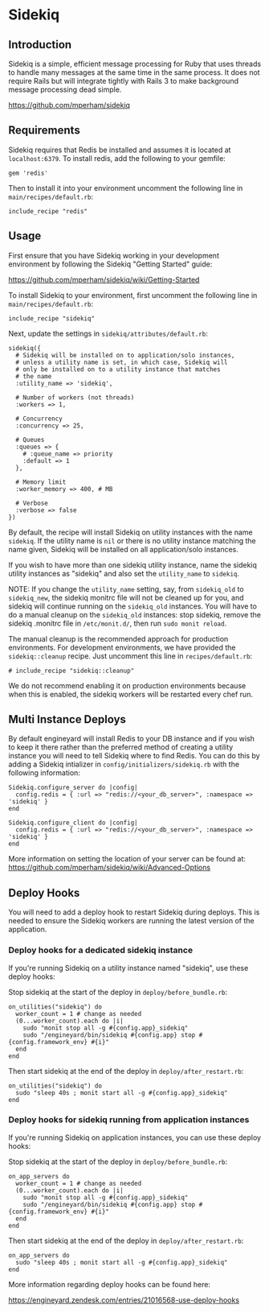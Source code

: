 # Sidekiq

## Introduction

Sidekiq is a simple, efficient message processing for Ruby that uses threads to handle many messages at the same time in the same process. It does not require Rails but will integrate tightly with Rails 3 to make background message processing dead simple.

https://github.com/mperham/sidekiq

## Requirements

Sidekiq requires that Redis be installed and assumes it is located at `localhost:6379`. To install redis, add the following to your gemfile:

```
gem 'redis'
```

Then to install it into your environment uncomment the following line in `main/recipes/default.rb`:

```
include_recipe "redis"
```

## Usage

First ensure that you have Sidekiq working in your development environment by following the Sidekiq "Getting Started" guide:

https://github.com/mperham/sidekiq/wiki/Getting-Started

To install Sidekiq to your environment, first uncomment the following line in `main/recipes/default.rb`:

```
include_recipe "sidekiq"
```

Next, update the settings in `sidekiq/attributes/default.rb`:

```
sidekiq({
  # Sidekiq will be installed on to application/solo instances,
  # unless a utility name is set, in which case, Sidekiq will
  # only be installed on to a utility instance that matches
  # the name
  :utility_name => 'sidekiq',

  # Number of workers (not threads)
  :workers => 1,

  # Concurrency
  :concurrency => 25,

  # Queues
  :queues => {
    # :queue_name => priority
    :default => 1
  },

  # Memory limit
  :worker_memory => 400, # MB

  # Verbose
  :verbose => false
})
```

By default, the recipe will install Sidekiq on utility instances with the name `sidekiq`. If the utility name is `nil` or there is no utility instance matching the name given, Sidekiq will be installed on all application/solo instances.

If you wish to have more than one sidekiq utility instance, name the sidekiq utility instances as "sidekiq" and also set the `utility_name` to `sidekiq`.

NOTE: If you change the `utility_name` setting, say, from `sidekiq_old` to `sidekiq_new`, the sidekiq monitrc file will not be cleaned up for you, and sidekiq will continue running on the `sidekiq_old` instances. You will have to do a manual cleanup on the `sidekiq_old` instances: stop sidekiq, remove the sidekiq .monitrc file in `/etc/monit.d/`, then run `sudo monit reload`.

The manual cleanup is the recommended approach for production environments. For development environments, we have provided the `sidekiq::cleanup` recipe. Just uncomment this line in `recipes/default.rb`:

```
# include_recipe "sidekiq::cleanup"
```

We do not recommend enabling it on production environments because when this is enabled, the sidekiq workers will be restarted every chef run.

## Multi Instance Deploys

By default engineyard will install Redis to your DB instance and if you wish to keep it there rather than the preferred method of creating a utility instance you will need to tell Sidekiq where to find Redis. You can do this by adding a Sidekiq intializer in `config/initializers/sidekiq.rb` with the following information:

```
Sidekiq.configure_server do |config|
  config.redis = { :url => "redis://<your_db_server>", :namespace => 'sidekiq' }
end

Sidekiq.configure_client do |config|
  config.redis = { :url => "redis://<your_db_server>", :namespace => 'sidekiq' }
end
```

More information on setting the location of your server can be found at:
https://github.com/mperham/sidekiq/wiki/Advanced-Options

## Deploy Hooks

You will need to add a deploy hook to restart Sidekiq during deploys. This is needed to ensure the Sidekiq workers are running the latest version of the application.

### Deploy hooks for a dedicated sidekiq instance

If you're running Sidekiq on a utility instance named "sidekiq", use these deploy hooks:

Stop sidekiq at the start of the deploy in `deploy/before_bundle.rb`:

```
on_utilities("sidekiq") do
  worker_count = 1 # change as needed
  (0...worker_count).each do |i|
    sudo "monit stop all -g #{config.app}_sidekiq"
    sudo "/engineyard/bin/sidekiq #{config.app} stop #{config.framework_env} #{i}"
  end
end
```

Then start sidekiq at the end of the deploy in `deploy/after_restart.rb`:

```
on_utilities("sidekiq") do
  sudo "sleep 40s ; monit start all -g #{config.app}_sidekiq"
end
```

### Deploy hooks for sidekiq running from application instances

If you're running Sidekiq on application instances, you can use these deploy hooks:

Stop sidekiq at the start of the deploy in `deploy/before_bundle.rb`:

```
on_app_servers do
  worker_count = 1 # change as needed
  (0...worker_count).each do |i|
    sudo "monit stop all -g #{config.app}_sidekiq"
    sudo "/engineyard/bin/sidekiq #{config.app} stop #{config.framework_env} #{i}"
  end
end
```

Then start sidekiq at the end of the deploy in `deploy/after_restart.rb`:

```
on_app_servers do
  sudo "sleep 40s ; monit start all -g #{config.app}_sidekiq"
end
```

More information regarding deploy hooks can be found here:

https://engineyard.zendesk.com/entries/21016568-use-deploy-hooks
